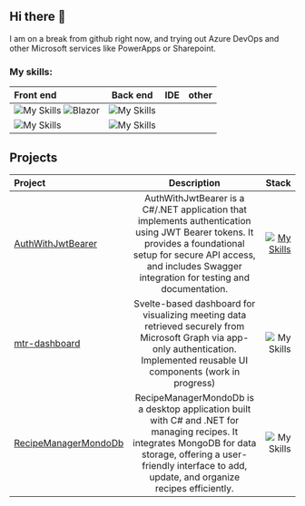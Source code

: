 ## Hi there 👋
I am on a break from github right now, and trying out Azure DevOps and other Microsoft services like PowerApps or Sharepoint.


### My skills:
| Front end | Back end | IDE | other|
| :------------------- | :----------: | ----------: |----------: |
|![My Skills](https://skillicons.dev/icons?i=cs,dotnet,sqlite,mssql,mongodb,vite,nodejs,npm,postgres&perline=3) ![Blazor](https://github.com/user-attachments/assets/87b765bf-a50e-4325-9e81-eecc18586d1e) | ![My Skills](https://skillicons.dev/icons?i=bootstrap,tailwind,css,html,npm,react,svelte&perline=3)
 |![My Skills](https://skillicons.dev/icons?i=rider,visualstudio,vscode&perline=3) | ![My Skills](https://skillicons.dev/icons?i=postman,docker,git,github,&perline=3) |

## Projects
| Project | Description | Stack |
| :------------------- | :----------: | ----------: |
|     [AuthWithJwtBearer](https://github.com/HesperisNivea/AuthWithJwtBearer/tree/master)       | AuthWithJwtBearer is a C#/.NET application that implements authentication using JWT Bearer tokens. It provides a foundational setup for secure API access, and includes Swagger integration for testing and documentation.    | [![My Skills](https://skillicons.dev/icons?i=cs,dotnet,sqlite&perline=3)](https://skillicons.dev)  |
| [mtr-dashboard](https://github.com/HesperisNivea/mtr-dashboard) | Svelte-based dashboard for visualizing meeting data retrieved securely from Microsoft Graph via app-only authentication. Implemented reusable UI components (work in progress) | ![My Skills](https://skillicons.dev/icons?i=svelte,html,css,tailwind,typescript,nodejs&perline=3) |
|[RecipeManagerMondoDb](https://github.com/HesperisNivea/RecipeManagerMondoDb](https://github.com/HesperisNivea/RecipeManagerMondoDb)) | RecipeManagerMondoDb is a desktop application built with C# and .NET for managing recipes. It integrates MongoDB for data storage, offering a user-friendly interface to add, update, and organize recipes efficiently.      |![My Skills](https://skillicons.dev/icons?i=cs,dotnet,mongodb&perline=3)|

<!--
**HesperisNivea/HesperisNivea** is a ✨ _special_ ✨ repository because its `README.md` (this file) appears on your GitHub profile.

Here are some ideas to get you started:

- 🔭 I’m currently working on ...
- 🌱 I’m currently learning ...
- 👯 I’m looking to collaborate on ...
- 🤔 I’m looking for help with ...
- 💬 Ask me about ...
- 📫 How to reach me: ...
- 😄 Pronouns: ...
- ⚡ Fun fact: ...
-->
